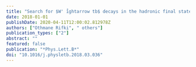 ```yaml
---
title: "Search for $W' i̊ghtarrow tb$ decays in the hadronic final state using pp collisions at $sqrts=13$ TeV with the ATLAS detector"
date: 2018-01-01
publishDate: 2020-04-11T12:00:02.812978Z
authors: ["Othmane Rifki", " others"]
publication_types: ["2"]
abstract: ""
featured: false
publication: "*Phys.Lett.B*"
doi: "10.1016/j.physletb.2018.03.036"
---
```


